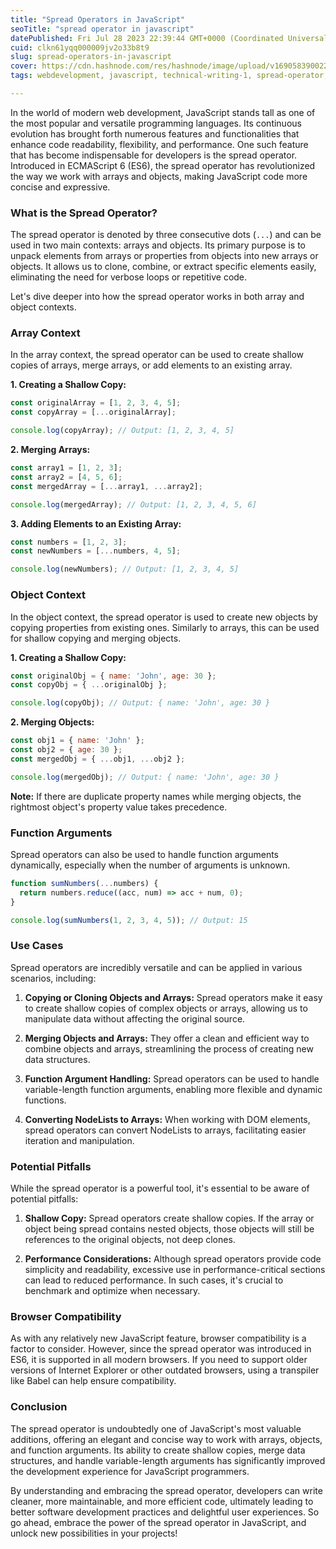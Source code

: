 ```yaml
---
title: "Spread Operators in JavaScript"
seoTitle: "spread operator in javascript"
datePublished: Fri Jul 28 2023 22:39:44 GMT+0000 (Coordinated Universal Time)
cuid: clkn61yqq000009jv2o33b8t9
slug: spread-operators-in-javascript
cover: https://cdn.hashnode.com/res/hashnode/image/upload/v1690583900225/b9460ea1-a0f4-4126-8dbb-b9ce83a7cf1b.jpeg
tags: webdevelopment, javascript, technical-writing-1, spread-operator, wemakedevs

---
```


In the world of modern web development, JavaScript stands tall as one of the most popular and versatile programming languages. Its continuous evolution has brought forth numerous features and functionalities that enhance code readability, flexibility, and performance. One such feature that has become indispensable for developers is the spread operator. Introduced in ECMAScript 6 (ES6), the spread operator has revolutionized the way we work with arrays and objects, making JavaScript code more concise and expressive.

### **What is the Spread Operator?**

The spread operator is denoted by three consecutive dots (`...`) and can be used in two main contexts: arrays and objects. Its primary purpose is to unpack elements from arrays or properties from objects into new arrays or objects. It allows us to clone, combine, or extract specific elements easily, eliminating the need for verbose loops or repetitive code.

Let's dive deeper into how the spread operator works in both array and object contexts.

### **Array Context**

In the array context, the spread operator can be used to create shallow copies of arrays, merge arrays, or add elements to an existing array.

**1\. Creating a Shallow Copy:**

```javascript
const originalArray = [1, 2, 3, 4, 5];
const copyArray = [...originalArray];

console.log(copyArray); // Output: [1, 2, 3, 4, 5]
```

**2\. Merging Arrays:**

```javascript
const array1 = [1, 2, 3];
const array2 = [4, 5, 6];
const mergedArray = [...array1, ...array2];

console.log(mergedArray); // Output: [1, 2, 3, 4, 5, 6]
```

**3\. Adding Elements to an Existing Array:**

```javascript
const numbers = [1, 2, 3];
const newNumbers = [...numbers, 4, 5];

console.log(newNumbers); // Output: [1, 2, 3, 4, 5]
```

### **Object Context**

In the object context, the spread operator is used to create new objects by copying properties from existing ones. Similarly to arrays, this can be used for shallow copying and merging objects.

**1\. Creating a Shallow Copy:**

```javascript
const originalObj = { name: 'John', age: 30 };
const copyObj = { ...originalObj };

console.log(copyObj); // Output: { name: 'John', age: 30 }
```

**2\. Merging Objects:**

```javascript
const obj1 = { name: 'John' };
const obj2 = { age: 30 };
const mergedObj = { ...obj1, ...obj2 };

console.log(mergedObj); // Output: { name: 'John', age: 30 }
```

**Note:** If there are duplicate property names while merging objects, the rightmost object's property value takes precedence.

### **Function Arguments**

Spread operators can also be used to handle function arguments dynamically, especially when the number of arguments is unknown.

```javascript
function sumNumbers(...numbers) {
  return numbers.reduce((acc, num) => acc + num, 0);
}

console.log(sumNumbers(1, 2, 3, 4, 5)); // Output: 15
```

### **Use Cases**

Spread operators are incredibly versatile and can be applied in various scenarios, including:

1. **Copying or Cloning Objects and Arrays:** Spread operators make it easy to create shallow copies of complex objects or arrays, allowing us to manipulate data without affecting the original source.
    
2. **Merging Objects and Arrays:** They offer a clean and efficient way to combine objects and arrays, streamlining the process of creating new data structures.
    
3. **Function Argument Handling:** Spread operators can be used to handle variable-length function arguments, enabling more flexible and dynamic functions.
    
4. **Converting NodeLists to Arrays:** When working with DOM elements, spread operators can convert NodeLists to arrays, facilitating easier iteration and manipulation.
    

### **Potential Pitfalls**

While the spread operator is a powerful tool, it's essential to be aware of potential pitfalls:

1. **Shallow Copy:** Spread operators create shallow copies. If the array or object being spread contains nested objects, those objects will still be references to the original objects, not deep clones.
    
2. **Performance Considerations:** Although spread operators provide code simplicity and readability, excessive use in performance-critical sections can lead to reduced performance. In such cases, it's crucial to benchmark and optimize when necessary.
    

### **Browser Compatibility**

As with any relatively new JavaScript feature, browser compatibility is a factor to consider. However, since the spread operator was introduced in ES6, it is supported in all modern browsers. If you need to support older versions of Internet Explorer or other outdated browsers, using a transpiler like Babel can help ensure compatibility.

### **Conclusion**

The spread operator is undoubtedly one of JavaScript's most valuable additions, offering an elegant and concise way to work with arrays, objects, and function arguments. Its ability to create shallow copies, merge data structures, and handle variable-length arguments has significantly improved the development experience for JavaScript programmers.

By understanding and embracing the spread operator, developers can write cleaner, more maintainable, and more efficient code, ultimately leading to better software development practices and delightful user experiences. So go ahead, embrace the power of the spread operator in JavaScript, and unlock new possibilities in your projects!